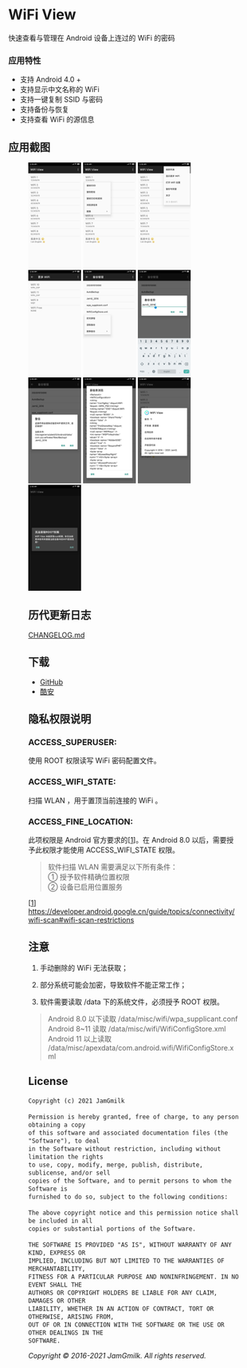# WiFi View
 
快速查看与管理在 Android 设备上连过的 WiFi 的密码


### 应用特性
- 支持 Android 4.0 +
- 支持显示中文名称的 WiFi
- 支持一键复制 SSID 与密码
- 支持备份与恢复
- 支持查看 WiFi 的源信息


## 应用截图
<figure class="pic">
    <a href="/Screenshots/1.jpg"><img src="/Screenshots/1.jpg" height="25%" width="25%" /></a>
    <a href="/Screenshots/2.jpg"><img src="/Screenshots/2.jpg" height="25%" width="25%" /></a>
    <a href="/Screenshots/3.jpg"><img src="/Screenshots/3.jpg" height="25%" width="25%" /></a>
    <a href="/Screenshots/4.jpg"><img src="/Screenshots/4.jpg" height="25%" width="25%" /></a>
    <a href="/Screenshots/5.jpg"><img src="/Screenshots/5.jpg" height="25%" width="25%" /></a>
    <a href="/Screenshots/6.jpg"><img src="/Screenshots/6.jpg" height="25%" width="25%" /></a>
    <a href="/Screenshots/7.jpg"><img src="/Screenshots/7.jpg" height="25%" width="25%" /></a>
    <a href="/Screenshots/8.jpg"><img src="/Screenshots/8.jpg" height="25%" width="25%" /></a>
    <a href="/Screenshots/9.jpg"><img src="/Screenshots/9.jpg" height="25%" width="25%" /></a>
    <a href="/Screenshots/10.jpg"><img src="/Screenshots/10.jpg" height="25%" width="25%" /></a>

## 历代更新日志
[CHANGELOG.md](CHANGELOG.md)


## 下载
- [GitHub](https://github.com/JamGmilk/WiFi-View/releases)
- [酷安](https://www.coolapk.com/apk/com.zzz.wifiview)


## 隐私权限说明
### ACCESS_SUPERUSER:
使用 ROOT 权限读写 WiFi 密码配置文件。  
 
### ACCESS_WIFI_STATE:
扫描 WLAN ，用于置顶当前连接的 WiFi 。  
 
### ACCESS_FINE_LOCATION:
此项权限是 Android 官方要求的[[1]]。在 Android 8.0 以后，需要授予此权限才能使用 ACCESS_WIFI_STATE 权限。  
 
>软件扫描 WLAN 需要满足以下所有条件：  
> ① 授予软件精确位置权限  
> ② 设备已启用位置服务  
 
[[1]] https://developer.android.google.cn/guide/topics/connectivity/wifi-scan#wifi-scan-restrictions

[1]: <https://developer.android.google.cn/guide/topics/connectivity/wifi-scan#wifi-scan-restrictions>


## 注意

1. 手动删除的 WiFi 无法获取；

2. 部分系统可能会加密，导致软件不能正常工作；

3. 软件需要读取 /data 下的系统文件，必须授予 ROOT 权限。
  > Android 8.0 以下读取 /data/misc/wifi/wpa_supplicant.conf
  > Android 8~11 读取 /data/misc/wifi/WifiConfigStore.xml
  > Android 11 以上读取 /data/misc/apexdata/com.android.wifi/WifiConfigStore.xml

## License
```
Copyright (c) 2021 JamGmilk

Permission is hereby granted, free of charge, to any person obtaining a copy
of this software and associated documentation files (the "Software"), to deal
in the Software without restriction, including without limitation the rights
to use, copy, modify, merge, publish, distribute, sublicense, and/or sell
copies of the Software, and to permit persons to whom the Software is
furnished to do so, subject to the following conditions:

The above copyright notice and this permission notice shall be included in all
copies or substantial portions of the Software.

THE SOFTWARE IS PROVIDED "AS IS", WITHOUT WARRANTY OF ANY KIND, EXPRESS OR
IMPLIED, INCLUDING BUT NOT LIMITED TO THE WARRANTIES OF MERCHANTABILITY,
FITNESS FOR A PARTICULAR PURPOSE AND NONINFRINGEMENT. IN NO EVENT SHALL THE
AUTHORS OR COPYRIGHT HOLDERS BE LIABLE FOR ANY CLAIM, DAMAGES OR OTHER
LIABILITY, WHETHER IN AN ACTION OF CONTRACT, TORT OR OTHERWISE, ARISING FROM,
OUT OF OR IN CONNECTION WITH THE SOFTWARE OR THE USE OR OTHER DEALINGS IN THE
SOFTWARE.
```

*Copyright &#169; 2016-2021 JamGmilk. All rights reserved.*
